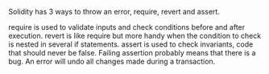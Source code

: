 Solidity has 3 ways to throw an error, require, revert and assert.

require is used to validate inputs and check conditions before and after execution.
revert is like require but more handy when the condition to check is nested in several if statements.
assert is used to check invariants, code that should never be false. Failing assertion probably means that there is a bug.
An error will undo all changes made during a transaction.